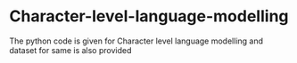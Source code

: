 # Character-level-language-modelling


The python code is given for Character level language modelling and dataset for same is also provided
